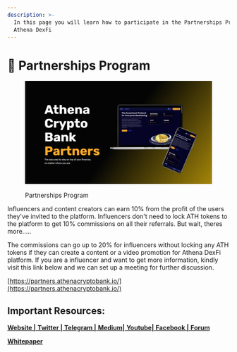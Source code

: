 ```yaml
---
description: >-
  In this page you will learn how to participate in the Partnerships Program of
  Athena DexFi
---
```


# 🤝 Partnerships Program

<figure><img src="../../../.gitbook/assets/partners.PNG" alt=""><figcaption><p>Partnerships Program</p></figcaption></figure>

Influencers and content creators can earn 10% from the profit of the users they've invited to the platform. Influencers don't need to lock ATH tokens to the platform to get 10% commissions on all their referrals. But wait, theres more.....



The commissions can go up to 20% for influencers without locking any ATH tokens if they can create a content or a video promotion for Athena DexFi platform. If you are a influencer and want to get more information, kindly visit this link below and we can set up a meeting for further discussion.

[https://partners.athenacryptobank.io/](https://partners.athenacryptobank.io/)

## Important Resources:

[**Website |** ](https://athenadexfi.io/)[**Twitter |** ](https://twitter.com/AthenaDexFi)[**Telegram |** ](https://t.me/AthenaCryptoBankGroup)[**Medium|** ](https://medium.com/@AthenaDexFi)[**Youtube|** ](https://www.youtube.com/@AthenaDexFi)[**Facebook |**  ](https://www.facebook.com/AthenaDexFi)[**Forum**](https://forum.athenacryptobank.io/)

[**Whitepaper**](https://athenacryptobank.io/doc/WHITEPAPER\_ATHENA\_CRYPTO\_BANK.pdf)

